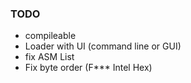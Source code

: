 ### TODO

- compileable
- Loader with UI (command line or GUI)
- fix ASM List
- Fix byte order (F\*\*\* Intel Hex)
